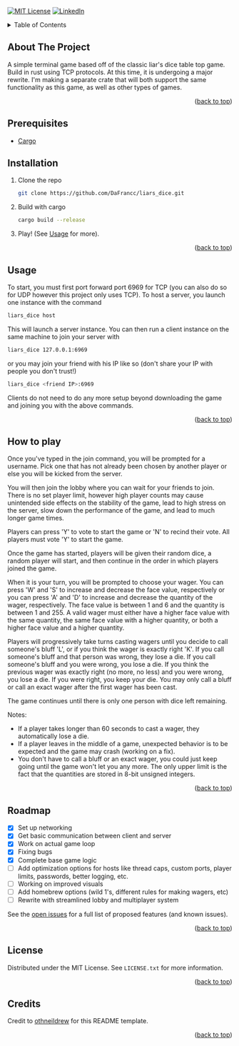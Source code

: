 <a id="readme-top"></a>
[![MIT License][license-shield]][license-url]
[![LinkedIn][linkedin-shield]][linkedin-url]



<!-- PROJECT LOGO -->
<!--
<br />
<div align="center">
  <a href="https://github.com/othneildrew/Best-README-Template">
    <img src="images/logo.png" alt="Logo" width="80" height="80">
  </a>

  <h3 align="center">Best-README-Template</h3>

  <p align="center">
    An awesome README template to jumpstart your projects!
    <br />
    <a href="https://github.com/othneildrew/Best-README-Template"><strong>Explore the docs »</strong></a>
    <br />
    <br />
    <a href="https://github.com/othneildrew/Best-README-Template">View Demo</a>
    ·
    <a href="https://github.com/othneildrew/Best-README-Template/issues/new?labels=bug&template=bug-report---.md">Report Bug</a>
    ·
    <a href="https://github.com/othneildrew/Best-README-Template/issues/new?labels=enhancement&template=feature-request---.md">Request Feature</a>
  </p>
</div>



<!-- TABLE OF CONTENTS -->
<details>
  <summary>Table of Contents</summary>
  <ol>
    <li>
      <a href="#about-the-project">About The Project</a>
    </li>
    <li>
      <ul>
        <li><a href="#prerequisites">Prerequisites</a></li>
        <li><a href="#installation">Installation</a></li>
      </ul>
    </li>
    <li><a href="#usage">Usage</a></li>
    <li><a href="#howtoplay">Usage</a></li>
    <li><a href="#roadmap">Roadmap</a></li>
    <li><a href="#license">License</a></li>
    <li><a href="#credits">Credits</a></li>
  </ol>
</details>



<!-- ABOUT THE PROJECT -->
## About The Project

A simple terminal game based off of the classic liar's dice table top game. Build in rust using TCP protocols.
At this time, it is undergoing a major rewrite. I'm making a separate crate that will both support the same functionality as this game, as well as other types of games.

<p align="right">(<a href="#readme-top">back to top</a>)</p>

## Prerequisites

* [Cargo](https://rust-lang.org)

## Installation

1. Clone the repo
   ```sh
   git clone https://github.com/DaFrancc/liars_dice.git
   ```
2. Build with cargo
   ```sh
   cargo build --release
   ```
3. Play! (See <a href="#usage">Usage</a> for more).

<p align="right">(<a href="#readme-top">back to top</a>)</p>


<a id="usage"></a>
<!-- USAGE EXAMPLES -->
## Usage

To start, you must first port forward port 6969 for TCP (you can also do so for UDP however this project only uses TCP).
To host a server, you launch one instance with the command
  ```sh
  liars_dice host
  ```
This will launch a server instance. You can then run a client instance on the same machine to join your server with
  ```sh
  liars_dice 127.0.0.1:6969
  ```
or you may join your friend with his IP like so (don't share your IP with people you don't trust!)
  ```sh
  liars_dice <friend IP>:6969
  ```
Clients do not need to do any more setup beyond downloading the game and joining you with the above commands.

<!-- _For more examples, please refer to the [Documentation](https://example.com)_ -->

<p align="right">(<a href="#readme-top">back to top</a>)</p>

## How to play

Once you've typed in the join command, you will be prompted for a username. Pick one that has not already been chosen by another player
or else you will be kicked from the server.

You will then join the lobby where you can wait for your friends to join. There is no set player limit, however high player counts
may cause unintended side effects on the stability of the game, lead to high stress on the server, slow down the performance of the game,
and lead to much longer game times.

Players can press 'Y' to vote to start the game or 'N' to recind their vote. All players must vote 'Y' to start the game.

Once the game has started, players will be given their random dice, a random player will start, and then continue in the order
in which players joined the game.

When it is your turn, you will be prompted to choose your wager. You can press 'W' and 'S' to increase and decrease the face value, respectively
or you can press 'A' and 'D' to increase and decrease the quantity of the wager, respectively. The face value is between 1 and 6 and the quantity
is between 1 and 255. A valid wager must either have a higher face value with the same quantity, the same face value with a higher quantity, or
both a higher face value and a higher quantity.

Players will progressively take turns casting wagers until you decide to call someone's bluff 'L', or if you think the wager is exactly right 'K'.
If you call someone's bluff and that person was wrong, they lose a die. If you call someone's bluff and you were wrong, you lose a die.
If you think the previous wager was exactly right (no more, no less) and you were wrong, you lose a die. If you were right, you keep your die.
You may only call a bluff or call an exact wager after the first wager has been cast.

The game continues until there is only one person with dice left remaining.

Notes:
- If a player takes longer than 60 seconds to cast a wager, they automatically lose a die.
- If a player leaves in the middle of a game, unexpected behavior is to be expected and the game may crash (working on a fix).
- You don't have to call a bluff or an exact wager, you could just keep going until the game won't let you any more. The only upper limit is the
  fact that the quantities are stored in 8-bit unsigned integers.

<!-- _For more examples, please refer to the [Documentation](https://example.com)_ -->

<p align="right">(<a href="#readme-top">back to top</a>)</p>


<!-- ROADMAP -->
## Roadmap

- [x] Set up networking
- [x] Get basic communication between client and server
- [x] Work on actual game loop
- [x] Fixing bugs
- [x] Complete base game logic
- [ ] Add optimization options for hosts like thread caps, custom ports, player limits, passwords, better logging, etc.
- [ ] Working on improved visuals
- [ ] Add homebrew options (wild 1's, different rules for making wagers, etc)
- [ ] Rewrite with streamlined lobby and multiplayer system

See the [open issues](https://github.com/DaFrancc/liars_dice/issues?q=sort%3Aupdated-desc+is%3Aissue+is%3Aopen) for a full list of proposed features (and known issues).

<p align="right">(<a href="#readme-top">back to top</a>)</p>



<!-- LICENSE -->
## License

Distributed under the MIT License. See `LICENSE.txt` for more information.

<p align="right">(<a href="#readme-top">back to top</a>)</p>

<!-- CREDITS -->
## Credits

Credit to [othneildrew](https://github.com/othneildrew/Best-README-Template) for this README template.
<p align="right">(<a href="#readme-top">back to top</a>)</p>


<!-- MARKDOWN LINKS & IMAGES -->
<!-- https://www.markdownguide.org/basic-syntax/#reference-style-links -->
[license-shield]: https://img.shields.io/github/license/othneildrew/Best-README-Template.svg?style=for-the-badge
[license-url]: https://github.com/DaFrancc/liars_dice/blob/master/LICENSE
[linkedin-shield]: https://img.shields.io/badge/-LinkedIn-black.svg?style=for-the-badge&logo=linkedin&colorB=555
[linkedin-url]: https://www.linkedin.com/in/franciscovivas2003/
